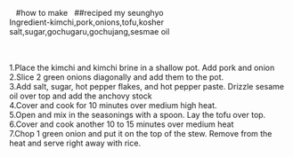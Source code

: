  &nbsp; &nbsp;#how to make  &nbsp;
##reciped my seunghyo  <br/>
Ingredient-kimchi,pork,onions,tofu,kosher salt,sugar,gochugaru,gochujang,sesmae oil <br/><br/><br/>

1.Place the kimchi and kimchi brine in a shallow pot. Add pork and onion <br/>
2.Slice 2 green onions diagonally and add them to the pot.<br/>
3.Add salt, sugar, hot pepper flakes, and hot pepper paste. Drizzle sesame oil over top and add the anchovy stock<br/>
4.Cover and cook for 10 minutes over medium high heat.<br/>
5.Open and mix in the seasonings with a spoon. Lay the tofu over top.<br/>
6.Cover and cook another 10 to 15 minutes over medium heat<br/>
7.Chop 1 green onion and put it on the top of the stew. Remove from the heat and serve right away with rice.
